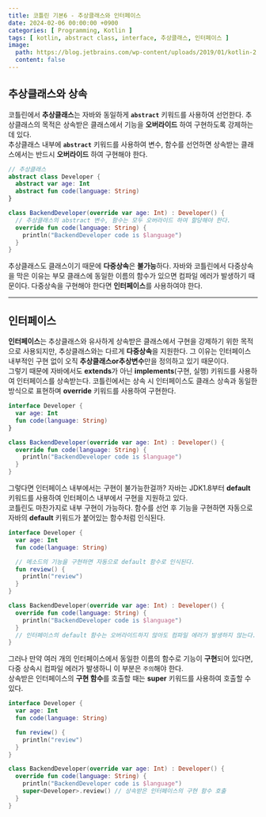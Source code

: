 ```yaml
---
title: 코틀린 기본6 - 추상클래스와 인터페이스
date: 2024-02-06 00:00:00 +0900
categories: [ Programming, Kotlin ]
tags: [ kotlin, abstract class, interface, 추상클래스, 인터페이스 ]
image:
  path: https://blog.jetbrains.com/wp-content/uploads/2019/01/kotlin-2.svg
  content: false
---
```


## 추상클래스와 상속

코틀린에서 **추상클래스**는 자바와 동일하게 **`abstract`** 키워드를 사용하여 선언한다.
추상클래스의 목적은 상속받은 클래스에서 기능을 **오버라이드** 하여 구현하도록 강제하는데 있다.  
추상클래스 내부에 **`abstract`** 키워드를 사용하여 변수, 함수를 선언하면 상속받는 클래스에서는
반드시 **오버라이드** 하여 구현해야 한다.

```kotlin
// 추상클래스
abstract class Developer {
  abstract var age: Int
  abstract fun code(language: String)
}

class BackendDeveloper(override var age: Int) : Developer() {
  // 추상클래스의 abstract 변수, 함수는 모두 오버라이드 하여 할당해야 한다.
  override fun code(language: String) {
    println("BackendDeveloper code is $language")
  }
}
```

추상클래스도 클래스이기 때문에 **다중상속**은 **불가능**하다.
자바와 코틀린에서 다중상속을 막은 이유는 부모 클래스에 동일한 이름의 함수가 있으면 컴파일 에러가 발생하기 때문이다.
다중상속을 구현해야 한다면 **인터페이스**를 사용하여야 한다.

---

## 인터페이스

**인터페이스**는 추상클래스와 유사하게 상속받은 클래스에서 구현을 강제하기 위한 목적으로 사용되지만,
추상클래스와는 다르게 **다중상속**을 지원한다. 그 이유는 인터페이스 내부적인 구현 없이 오직 **추상클래스or추상변수**만을 정의하고 있기 때문이다.  
그렇기 때문에 자바에서도 **extends**가 아닌 **implements**(구현, 실행) 키워드를 사용하여 인터페이스를 상속받는다.
코틀린에서는 상속 시 인터페이스도 클래스 상속과 동일한 방식으로 표현하며 **override** 키워드를 사용하여 구현한다.

```kotlin
interface Developer {
  var age: Int
  fun code(language: String)
}

class BackendDeveloper(override var age: Int) : Developer() {
  override fun code(language: String) {
    println("BackendDeveloper code is $language")
  }
}
```

그렇다면 인터페이스 내부에서는 구현이 불가능한걸까? 자바는 JDK1.8부터 **default** 키워드를 사용하여 인터페이스 내부에서 구현을 지원하고 있다.  
코틀린도 마찬가지로 내부 구현이 가능하다. 함수를 선언 후 기능을 구현하면 자동으로 자바의 **default** 키워드가 붙어있는 함수처럼 인식된다.

```kotlin
interface Developer {
  var age: Int
  fun code(language: String)

  // 메소드의 기능을 구현하면 자동으로 default 함수로 인식된다.
  fun review() {
    println("review")
  }
}

class BackendDeveloper(override var age: Int) : Developer() {
  override fun code(language: String) {
    println("BackendDeveloper code is $language")
  }
  // 인터페이스의 default 함수는 오버라이드하지 않아도 컴파일 에러가 발생하지 않는다.
}
```

그러나 만약 여러 개의 인터페이스에서 동일한 이름의 함수로 기능이 **구현**되어 있다면, 다중 상속시 컴파일 에러가 발생하니 이 부분은 `주의`해야 한다.  
상속받은 인터페이스의 **구현 함수**를 호출할 때는 **super** 키워드를 사용하여 호출할 수 있다.

```kotlin
interface Developer {
  var age: Int
  fun code(language: String)

  fun review() {
    println("review")
  }
}

class BackendDeveloper(override var age: Int) : Developer() {
  override fun code(language: String) {
    println("BackendDeveloper code is $language")
    super<Developer>.review() // 상속받은 인터페이스의 구현 함수 호출  
  }
}
```

